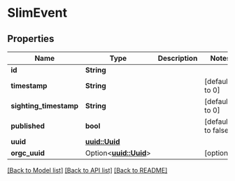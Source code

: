 # SlimEvent

## Properties

Name | Type | Description | Notes
------------ | ------------- | ------------- | -------------
**id** | **String** |  | 
**timestamp** | **String** |  | [default to 0]
**sighting_timestamp** | **String** |  | [default to 0]
**published** | **bool** |  | [default to false]
**uuid** | [**uuid::Uuid**](uuid::Uuid.md) |  | 
**orgc_uuid** | Option<[**uuid::Uuid**](uuid::Uuid.md)> |  | [optional]

[[Back to Model list]](../README.md#documentation-for-models) [[Back to API list]](../README.md#documentation-for-api-endpoints) [[Back to README]](../README.md)


